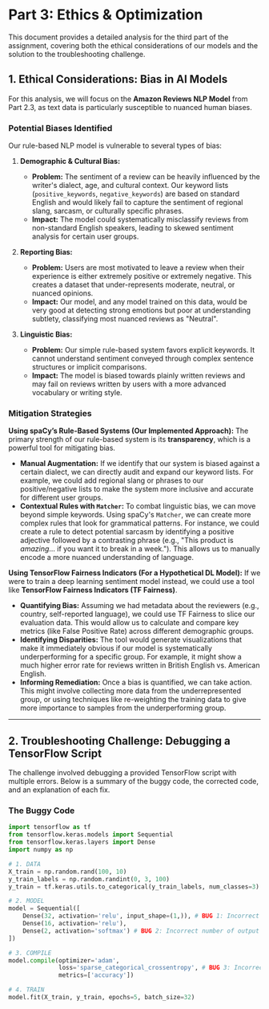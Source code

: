 # Part 3: Ethics & Optimization

This document provides a detailed analysis for the third part of the assignment, covering both the ethical considerations of our models and the solution to the troubleshooting challenge.

## 1. Ethical Considerations: Bias in AI Models

For this analysis, we will focus on the **Amazon Reviews NLP Model** from Part 2.3, as text data is particularly susceptible to nuanced human biases.

### Potential Biases Identified

Our rule-based NLP model is vulnerable to several types of bias:

1.  **Demographic & Cultural Bias:**
    - **Problem:** The sentiment of a review can be heavily influenced by the writer's dialect, age, and cultural context. Our keyword lists (`positive_keywords`, `negative_keywords`) are based on standard English and would likely fail to capture the sentiment of regional slang, sarcasm, or culturally specific phrases.
    - **Impact:** The model could systematically misclassify reviews from non-standard English speakers, leading to skewed sentiment analysis for certain user groups.

2.  **Reporting Bias:**
    - **Problem:** Users are most motivated to leave a review when their experience is either extremely positive or extremely negative. This creates a dataset that under-represents moderate, neutral, or nuanced opinions.
    - **Impact:** Our model, and any model trained on this data, would be very good at detecting strong emotions but poor at understanding subtlety, classifying most nuanced reviews as "Neutral".

3.  **Linguistic Bias:**
    - **Problem:** Our simple rule-based system favors explicit keywords. It cannot understand sentiment conveyed through complex sentence structures or implicit comparisons.
    - **Impact:** The model is biased towards plainly written reviews and may fail on reviews written by users with a more advanced vocabulary or writing style.

### Mitigation Strategies

**Using spaCy’s Rule-Based Systems (Our Implemented Approach):**
The primary strength of our rule-based system is its **transparency**, which is a powerful tool for mitigating bias.

-   **Manual Augmentation:** If we identify that our system is biased against a certain dialect, we can directly audit and expand our keyword lists. For example, we could add regional slang or phrases to our positive/negative lists to make the system more inclusive and accurate for different user groups.
-   **Contextual Rules with `Matcher`:** To combat linguistic bias, we can move beyond simple keywords. Using spaCy's `Matcher`, we can create more complex rules that look for grammatical patterns. For instance, we could create a rule to detect potential sarcasm by identifying a positive adjective followed by a contrasting phrase (e.g., "This product is *amazing*... if you want it to break in a week."). This allows us to manually encode a more nuanced understanding of language.

**Using TensorFlow Fairness Indicators (For a Hypothetical DL Model):**
If we were to train a deep learning sentiment model instead, we could use a tool like **TensorFlow Fairness Indicators (TF Fairness)**.

-   **Quantifying Bias:** Assuming we had metadata about the reviewers (e.g., country, self-reported language), we could use TF Fairness to slice our evaluation data. This would allow us to calculate and compare key metrics (like False Positive Rate) across different demographic groups.
-   **Identifying Disparities:** The tool would generate visualizations that make it immediately obvious if our model is systematically underperforming for a specific group. For example, it might show a much higher error rate for reviews written in British English vs. American English.
-   **Informing Remediation:** Once a bias is quantified, we can take action. This might involve collecting more data from the underrepresented group, or using techniques like re-weighting the training data to give more importance to samples from the underperforming group.

---

## 2. Troubleshooting Challenge: Debugging a TensorFlow Script

The challenge involved debugging a provided TensorFlow script with multiple errors. Below is a summary of the buggy code, the corrected code, and an explanation of each fix.

### The Buggy Code
```python
import tensorflow as tf
from tensorflow.keras.models import Sequential
from tensorflow.keras.layers import Dense
import numpy as np

# 1. DATA
X_train = np.random.rand(100, 10)
y_train_labels = np.random.randint(0, 3, 100)
y_train = tf.keras.utils.to_categorical(y_train_labels, num_classes=3)

# 2. MODEL
model = Sequential([
    Dense(32, activation='relu', input_shape=(1,)), # BUG 1: Incorrect input shape
    Dense(16, activation='relu'),
    Dense(2, activation='softmax') # BUG 2: Incorrect number of output units
])

# 3. COMPILE
model.compile(optimizer='adam',
              loss='sparse_categorical_crossentropy', # BUG 3: Incorrect loss function
              metrics=['accuracy'])

# 4. TRAIN
model.fit(X_train, y_train, epochs=5, batch_size=32)


